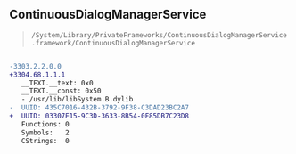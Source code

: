 ## ContinuousDialogManagerService

> `/System/Library/PrivateFrameworks/ContinuousDialogManagerService.framework/ContinuousDialogManagerService`

```diff

-3303.2.2.0.0
+3304.68.1.1.1
   __TEXT.__text: 0x0
   __TEXT.__const: 0x50
   - /usr/lib/libSystem.B.dylib
-  UUID: 435C7016-432B-3792-9F38-C3DAD23BC2A7
+  UUID: 03307E15-9C3D-3633-8B54-0F85DB7C23D8
   Functions: 0
   Symbols:   2
   CStrings:  0

```
